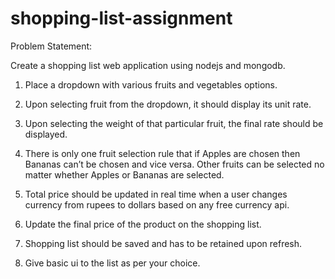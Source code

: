 # shopping-list-assignment


Problem Statement:


Create a shopping list web application using nodejs and mongodb. 

1. Place a dropdown with various fruits and vegetables options. 

2. Upon selecting fruit from the dropdown, it should display its unit rate.

3. Upon selecting the weight of that particular fruit, the final rate should be displayed.

4. There is only one fruit selection rule that if Apples are chosen then Bananas can’t be chosen and vice versa.
 Other fruits can be selected no matter whether Apples or Bananas are selected.

5. Total price should be updated in real time when a user changes currency from rupees to dollars based on any free currency api.

6. Update the final price of the product on the shopping list.

7. Shopping list should be saved and has to be retained upon refresh. 

8. Give basic ui to the list as per your choice.

